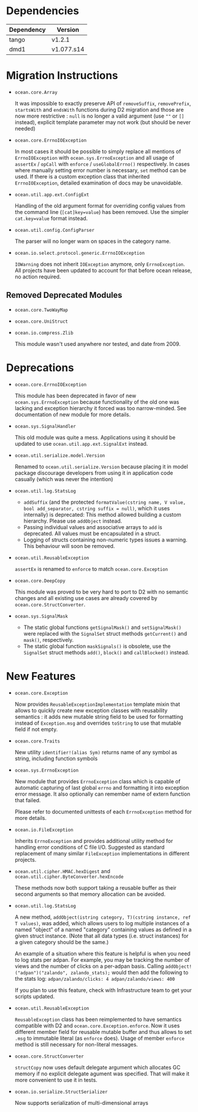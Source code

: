 Dependencies
============

Dependency | Version
-----------|---------
tango      | v1.2.1
dmd1       | v1.077.s14

Migration Instructions
======================

* `ocean.core.Array`

  It was impossible to exactly preserve API of `removeSuffix`, `removePrefix`, `startsWith`
  and `endsWith` functions during D2 migration and those are now more restrictive : `null`
  is no longer a valid argument (use `""` or `[]` instead), explicit template parameter
  may not work (but should be never needed)

* `ocean.core.ErrnoIOException`

  In most cases it should be possible to simply replace all mentions of `ErrnoIOException`
  with `ocean.sys.ErrnoException` and all usage of `assertEx` / `opCall` with
  `enforce` / `useGlobalErrno()` respectively. In cases where manually setting error number
  is necessary, `set` method can be used.
  If there is a custom exception class that
  inherited `ErrnoIOException`, detailed examination of docs may be unavoidable.

* `ocean.util.app.ext.ConfigExt`

  Handling of the old argument format for overriding config values from the command line
  (`[cat]key=value`) has been removed. Use the simpler `cat.key=value` format instead.

* `ocean.util.config.ConfigParser`

  The parser will no longer warn on spaces in the category name.

* `ocean.io.select.protocol.generic.ErrnoIOException`

  `IOWarning` does not inherit `IOException` anymore, only `ErrnoException`. All projects
  have been updated to account for that before ocean release, no action required.

Removed Deprecated Modules
--------------------------

* `ocean.core.TwoWayMap`

* `ocean.core.UniStruct`

* `ocean.io.compress.Zlib`

  This module wasn't used anywhere nor tested, and date from 2009.

Deprecations
============

* `ocean.core.ErrnoIOException`

  This module has been deprecated in favor of new `ocean.sys.ErrnoException` because functionality
  of the old one was lacking and exception hierarchy it forced was too narrow-minded. See documentation
  of new module for more details.

* `ocean.sys.SignalHandler`

  This old module was quite a mess. Applications using it should be updated to
  use `ocean.util.app.ext.SignalExt` instead.

* `ocean.util.serialize.model.Version`

  Renamed to `ocean.util.serialize.Version` because placing it in model package
  discourage developers from using it in application code casually (which was never
  the intention)

* `ocean.util.log.StatsLog`

  * `addSuffix` (and the protected `formatValue(cstring name, V value, bool add_separator, cstring suffix = null)`,
    which it uses internally) is deprecated: This method allowed building a custom hierarchy.
    Please use `addObject` instead.
  * Passing individual values and associative arrays to `add` is deprecated.
    All values must be encapsulated in a struct.
  * Logging of structs containing non-numeric types issues a warning. This behaviour will soon be removed.

* `ocean.util.ReusableException`

  `assertEx` is renamed to `enforce` to match `ocean.core.Exception`

* `ocean.core.DeepCopy`

  This module was proved to be very hard to port to D2 with no semantic changes and all
  existing use cases are already covered by `ocean.core.StructConverter`.

* `ocean.sys.SignalMask`

  - The static global functions `getSignalMask()` and `setSignalMask()` were
    replaced with the `SignalSet` struct methods `getCurrent()` and `mask()`,
    respectively.
  - The static global function `maskSignals()` is obsolete, use the `SignalSet`
    struct methods `add()`, `block()` and `callBlocked()` instead.

New Features
============

* `ocean.core.Exception`

  Now provides `ReusableExceptionImplementation` template mixin that allows to quickly create new
  exception classes with reusability semantics : it adds new mutable string field to be used
  for formatting instead of `Exception.msg` and overrides `toString` to use that mutable field
  if not empty.

* `ocean.core.Traits`

  New utility `identifier!(alias Sym)` returns name of any symbol as string, including function
  symbols

* `ocean.sys.ErrnoException`

  New module that provides `ErrnoException` class which is capable of automatic capturing of last
  global `errno` and formatting it into exception error message. It also optionally can remember
  name of extern function that failed.

  Please refer to documented unittests of each `ErrnoException` method for more details.

* `ocean.io.FileException`

  Inherits `ErrnoException` and provides additional utility method for handling error conditions
  of C file I/O. Suggested as standard replacement of many similar `FileException` implementations
  in different projects.

* `ocean.util.cipher.HMAC.hexDigest` and `ocean.util.cipher.ByteConverter.hexEncode`

  These methods now both support taking a reusable buffer as their second
  arguments so that memory allocation can be avoided.

* `ocean.util.log.StatsLog`

  A new method, `addObject(istring category, T)(cstring instance, ref T values)`, was added, which allows
  users to log multiple instances of a named "object" of a named "category" containing values as defined in
  a given struct instance. (Note that all data types (i.e. struct instances) for a given category should be the same.)

  An example of a situation where this feature is helpful is when you need to log stats per adpan.
  For example, you may be tracking the number of views and the number of clicks on a per-adpan basis.
  Calling `addObject!("adpan")("zalando", zalando_stats);` would then add the following to the stats log:
  `adpan/zalando/clicks: 4 adpan/zalando/views: 400`

  If you plan to use this feature, check with Infrastructure team to get your scripts updated.

* `ocean.util.ReusableException`

  `ReusableException` class has been reimplemented to have semantics compatible with D2
  and `ocean.core.Exception.enforce`. Now it uses different member field for reusable
  mutable buffer and thus allows to set `.msg` to immutable literal (as `enforce` does).
  Usage of member `enforce` method is still necessary for non-literal messages.

* `ocean.core.StructConverter`

  `structCopy` now uses default delegate argument which allocates GC memory if no
  explicit delegate agument was specified. That will make it more convenient to use
  it in tests.

* `ocean.io.serialize.StructSerializer`

  Now supports serialization of multi-dimensional arrays
